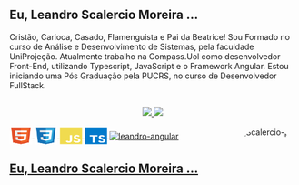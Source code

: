 ## Eu, Leandro Scalercio Moreira ... 
 Cristão, Carioca, Casado, Flamenguista e Pai da Beatrice!
 Sou Formado no curso de Análise e Desenvolvimento de Sistemas, pela faculdade UniProjeção.
 Atualmente trabalho na Compass.Uol como desenvolvedor Front-End, utilizando Typescript, JavaScript e o Framework Angular.
 Estou iniciando uma Pós Graduação pela PUCRS, no curso de Desenvolvedor FullStack.
 ##
<div align="center">
  <a href="https://github.com/leandroscalercio">
  <img height="180em" src="https://github-readme-stats.vercel.app/api?username=leandroscalercio&show_icons=true&theme=dracula&include_all_commits=true&count_private=true"/>
  <img height="180em" src="https://github-readme-stats.vercel.app/api/top-langs/?username=leandroscalercio&layout=compact&langs_count=7&theme=dracula"/>
</div>
<div style="display: inline_block"><br>
  <img align="center" alt="leandro-HTML" height="30" width="40" src="https://raw.githubusercontent.com/devicons/devicon/master/icons/html5/html5-original.svg">
  <img align="center" alt="leandro-CSS" height="30" width="40" src="https://raw.githubusercontent.com/devicons/devicon/master/icons/css3/css3-original.svg">
  <img align="center" alt="leandro-Js" height="30" width="40" src="https://raw.githubusercontent.com/devicons/devicon/master/icons/javascript/javascript-plain.svg">
  <img align="center" alt="leandro-Ts" height="30" width="40" src="https://raw.githubusercontent.com/devicons/devicon/master/icons/typescript/typescript-plain.svg">
  <img align="center" alt="leandro-angular" height="41" width="43" src="https://angular.io/assets/images/logos/angular/angular.png">
    <img align="right" alt="Scalercio-pic" height="150" style="border-radius:50px;" src="https://leandroscalercio.dev.br/assets/img/scalercio.png?width=676&height=676">
</div>
  
## Eu, Leandro Scalercio Moreira ... 
 
